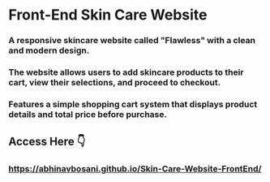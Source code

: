 # Front-End Skin Care Website

### A responsive skincare website called "Flawless" with a clean and modern design. 

### The website allows users to add skincare products to their cart, view their selections, and proceed to checkout.

### Features a simple shopping cart system that displays product details and total price before purchase.

## Access Here 👇

### https://abhinavbosani.github.io/Skin-Care-Website-FrontEnd/
